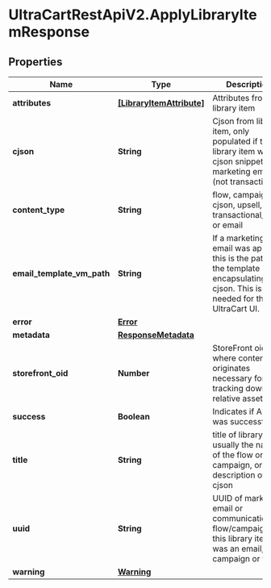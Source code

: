 # UltraCartRestApiV2.ApplyLibraryItemResponse

## Properties
Name | Type | Description | Notes
------------ | ------------- | ------------- | -------------
**attributes** | [**[LibraryItemAttribute]**](LibraryItemAttribute.md) | Attributes from the library item | [optional] 
**cjson** | **String** | Cjson from library item, only populated if this library item was a cjson snippet or marketing email (not transactional) | [optional] 
**content_type** | **String** | flow, campaign, cjson, upsell, transactional_email or email | [optional] 
**email_template_vm_path** | **String** | If a marketing email was applied, this is the path to the template encapsulating the cjson.  This is needed for the UltraCart UI. | [optional] 
**error** | [**Error**](Error.md) |  | [optional] 
**metadata** | [**ResponseMetadata**](ResponseMetadata.md) |  | [optional] 
**storefront_oid** | **Number** | StoreFront oid where content originates necessary for tracking down relative assets | [optional] 
**success** | **Boolean** | Indicates if API call was successful | [optional] 
**title** | **String** | title of library item, usually the name of the flow or campaign, or description of cjson | [optional] 
**uuid** | **String** | UUID of marketing email or communication flow/campaign if this library item was an email, campaign or flow | [optional] 
**warning** | [**Warning**](Warning.md) |  | [optional] 


